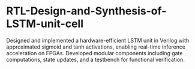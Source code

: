 # RTL-Design-and-Synthesis-of-LSTM-unit-cell
Designed and implemented a hardware-efficient LSTM unit in Verilog with approximated sigmoid and tanh activations, enabling real-time inference acceleration on FPGAs. Developed modular components including gate computations, state updates, and a testbench for functional verification.
